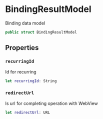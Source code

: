 # BindingResultModel

Binding data model

``` swift
public struct BindingResultModel
```

## Properties

### `recurringId`

Id for recurring

``` swift
let recurringId: String
```

### `redirectUrl`

Is url for completing operation with WebView

``` swift
let redirectUrl: URL
```
